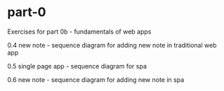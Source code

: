 # part-0
Exercises for part 0b - fundamentals of web apps

0.4 new note - sequence diagram for adding new note in traditional web app

0.5 single page app - sequence diagram for spa

0.6 new note - sequence diagram for adding new note in spa
